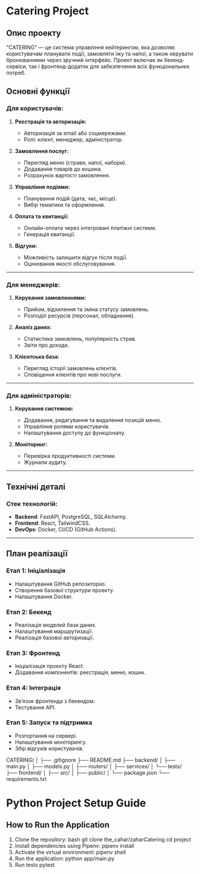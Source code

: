 # Catering Project

## Опис проекту

"CATERING" — це система управління кейтерингом, яка дозволяє користувачам планувати події, замовляти їжу та напої, а також керувати бронюваннями через зручний інтерфейс. Проект включає як бекенд-сервіси, так і фронтенд-додаток для забезпечення всіх функціональних потреб.

## Основні функції

### Для користувачів:
1. **Реєстрація та авторизація:**
   - Авторизація за email або соцмережами.
   - Ролі: клієнт, менеджер, адміністратор.

2. **Замовлення послуг:**
   - Перегляд меню (страви, напої, набори).
   - Додавання товарів до кошика.
   - Розрахунок вартості замовлення.

3. **Управління подіями:**
   - Планування подій (дата, час, місце).
   - Вибір тематики та оформлення.

4. **Оплата та квитанції:**
   - Онлайн-оплата через інтегровані платіжні системи.
   - Генерація квитанції.

5. **Відгуки:**
   - Можливість залишити відгук після події.
   - Оцінювання якості обслуговування.

---

### Для менеджерів:
1. **Керування замовленнями:**
   - Прийом, відхилення та зміна статусу замовлень.
   - Розподіл ресурсів (персонал, обладнання).

2. **Аналіз даних:**
   - Статистика замовлень, популярність страв.
   - Звіти про доходи.

3. **Клієнтська база:**
   - Перегляд історії замовлень клієнтів.
   - Сповіщення клієнтів про нові послуги.

---

### Для адміністраторів:
1. **Керування системою:**
   - Додавання, редагування та видалення позицій меню.
   - Управління ролями користувачів.
   - Налаштування доступу до функціоналу.

2. **Моніторинг:**
   - Перевірка продуктивності системи.
   - Журнали аудиту.

---

## Технічні деталі

### Стек технологій:
- **Backend**: FastAPI, PostgreSQL, SQLAlchemy.
- **Frontend**: React, TailwindCSS.
- **DevOps**: Docker, CI/CD (GitHub Actions).

---

## План реалізації

### Етап 1: Ініціалізація
- Налаштування GitHub репозиторію.
- Створення базової структури проекту.
- Налаштування Docker.

### Етап 2: Бекенд
- Реалізація моделей бази даних.
- Налаштування маршрутизації.
- Реалізація базової авторизації.

### Етап 3: Фронтенд
- Ініціалізація проєкту React.
- Додавання компонентів: реєстрація, меню, кошик.

### Етап 4: Інтеграція
- Зв’язок фронтенда з бекендом.
- Тестування API.

### Етап 5: Запуск та підтримка
- Розгортання на сервері.
- Налаштування моніторингу.
- Збір відгуків користувачів.


CATERING/
│
├── .gitignore
├── README.md
├── backend/
│   ├── main.py
│   ├── models.py
│   ├── routers/
│   ├── services/
│   └── tests/
├── frontend/
│   ├── src/
│   ├── public/
│   └── package.json
└── requirements.txt

# Python Project Setup Guide

## How to Run the Application

1. Clone the repository:
   bash
   git clone the_cahar/zaharCatering
   cd project
2. Install dependencies using Pipenv:
   pipenv install
3. Activate the virtual environment:
   pipenv shell
4. Run the application:
   python app/main.py
5. Run tests
   pytest